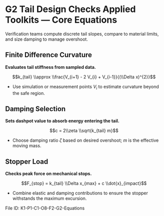 # G2 Tail Design Checks Applied Toolkits — Core Equations

Verification teams compute discrete tail slopes, compare to material limits, and size damping to manage overshoot.

## Finite Difference Curvature
**Evaluates tail stiffness from sampled data.**

$$k_{tail} \\approx \\frac{V_{i+1} - 2 V_{i} + V_{i-1}}{(\\Delta x)^{2}}$$

- Use simulation or measurement points $V_{i}$ to estimate curvature beyond the safe region.
## Damping Selection
**Sets dashpot value to absorb energy entering the tail.**

$$c = 2\\zeta \\sqrt{k_{tail} m}$$

- Choose damping ratio $\zeta$ based on desired overshoot; $m$ is the effective moving mass.
## Stopper Load
**Checks peak force on mechanical stops.**

$$F_{stop} = k_{tail} \\Delta x_{max} + c \\dot{x}_{impact}$$

- Combine elastic and damping contributions to ensure the stopper withstands the maximum excursion.

File ID: K1-P1-C1-O8-F2-G2-Equations
